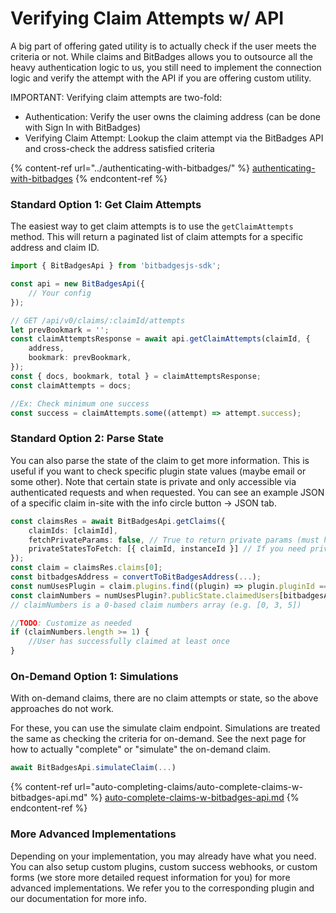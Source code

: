 # Verifying Claim Attempts w/ API

A big part of offering gated utility is to actually check if the user meets the criteria or not. While claims and BitBadges allows you to outsource all the heavy authentication logic to us, you still need to implement the connection logic and verify the attempt with the API if you are offering custom utility.

IMPORTANT: Verifying claim attempts are two-fold:

-   Authentication: Verify the user owns the claiming address (can be done with Sign In with BitBadges)
-   Verifying Claim Attempt: Lookup the claim attempt via the BitBadges API and cross-check the address satisfied criteria

{% content-ref url="../authenticating-with-bitbadges/" %}
[authenticating-with-bitbadges](../authenticating-with-bitbadges/)
{% endcontent-ref %}

### Standard Option 1: Get Claim Attempts

The easiest way to get claim attempts is to use the `getClaimAttempts` method. This will return a paginated list of claim attempts for a specific address and claim ID.

```ts
import { BitBadgesApi } from 'bitbadgesjs-sdk';

const api = new BitBadgesApi({
    // Your config
});

// GET /api/v0/claims/:claimId/attempts
let prevBookmark = '';
const claimAttemptsResponse = await api.getClaimAttempts(claimId, {
    address,
    bookmark: prevBookmark,
});
const { docs, bookmark, total } = claimAttemptsResponse;
const claimAttempts = docs;

//Ex: Check minimum one success
const success = claimAttempts.some((attempt) => attempt.success);
```

### Standard Option 2: Parse State

You can also parse the state of the claim to get more information. This is useful if you want to check specific plugin state values (maybe email or some other). Note that certain state is private and only accessible via authenticated requests and when requested. You can see an example JSON of a specific claim in-site with the info circle button -> JSON tab.

```ts
const claimsRes = await BitBadgesApi.getClaims({
    claimIds: [claimId],
    fetchPrivateParams: false, // True to return private params (must have permissions to view)
    privateStatesToFetch: [{ claimId, instanceId }] // If you need private state (certain state is public)
});
const claim = claimsRes.claims[0];
const bitbadgesAddress = convertToBitBadgesAddress(...);
const numUsesPlugin = claim.plugins.find((plugin) => plugin.pluginId === 'numUses');
const claimNumbers = numUsesPlugin?.publicState.claimedUsers[bitbadgesAddress];
// claimNumbers is a 0-based claim numbers array (e.g. [0, 3, 5])

//TODO: Customize as needed
if (claimNumbers.length >= 1) {
    //User has successfully claimed at least once
}
```

### On-Demand Option 1: Simulations

With on-demand claims, there are no claim attempts or state, so the above approaches do not work.

For these, you can use the simulate claim endpoint. Simulations are treated the same as checking the criteria for on-demand. See the next page for how to actually "complete" or "simulate" the on-demand claim.

```typescript
await BitBadgesApi.simulateClaim(...)
```

{% content-ref url="auto-completing-claims/auto-complete-claims-w-bitbadges-api.md" %}
[auto-complete-claims-w-bitbadges-api.md](auto-completing-claims/auto-complete-claims-w-bitbadges-api.md)
{% endcontent-ref %}

### More Advanced Implementations

Depending on your implementation, you may already have what you need. You can also setup custom plugins, custom success webhooks, or custom forms (we store more detailed request information for you) for more advanced implementations. We refer you to the corresponding plugin and our documentation for more info.
